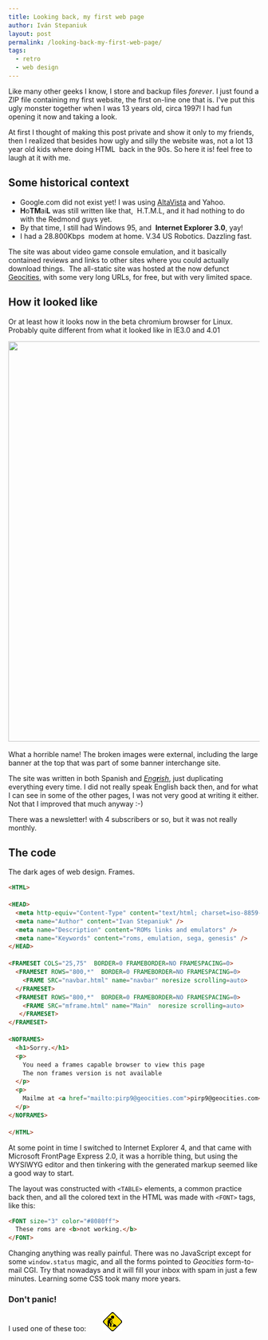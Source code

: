 ```yaml
---
title: Looking back, my first web page
author: Iván Stepaniuk
layout: post
permalink: /looking-back-my-first-web-page/
tags:
  - retro
  - web design
---
```

Like many other geeks I know, I store and backup files *forever*. I just found a ZIP file containing my first website, the first on-line one that is. I've put this ugly monster together when I was 13 years old, circa 1997! I had fun opening it now and taking a look.

At first I thought of making this post private and show it only to my friends, then I realized that besides how ugly and silly the website was, not a lot 13 year old kids where doing HTML  back in the 90s. So here it is! feel free to laugh at it with me.

## Some historical context

  * Google.com did not exist yet! I was using <a href="http://en.wikipedia.org/wiki/AltaVista" target="_blank">AltaVista</a> and Yahoo.
  * **H**o**TM**ai**L** was still written like that,  H.T.M.L, and it had nothing to do with the Redmond guys yet.
  * By that time, I still had Windows 95, and  **Internet Explorer 3.0**, yay!
  * I had a 28.800Kbps  modem at home. V.34 US Robotics. Dazzling fast.

The site was about video game console emulation, and it basically contained reviews and links to other sites where you could actually download things.  The all-static site was hosted at the now defunct <a href="http://en.wikipedia.org/wiki/GeoCities" target="_blank">Geocities</a>, with some very long URLs, for free, but with very limited space.

## How it looked like

Or at least how it looks now in the beta chromium browser for Linux.
Probably quite different from what it looked like in IE3.0 and 4.01

[<img class="alignleft size-full wp-image-78" title="GameKingdom Screenshot" alt="" src="/img/Screenshot-at-2012-04-10-232911.png" width="725" height="801" />][1]

What a horrible name! The broken images were external, including the large banner at the top that was part of some banner interchange site.

The site was written in both Spanish and [*Eng**r**ish*][2], just duplicating everything every time. I did not really speak English back then, and for what I can see in some of the other pages, I was not very good at writing it either. Not that I improved that much anyway :-)

There was a newsletter! with 4 subscribers or so, but it was not really monthly.

## The code

The dark ages of web design. Frames.

```html
<HTML>

<HEAD>
  <meta http-equiv="Content-Type" content="text/html; charset=iso-8859-1" />
  <meta name="Author" content="Ivan Stepaniuk" />
  <meta name="Description" content="ROMs links and emulators" />
  <meta name="Keywords" content="roms, emulation, sega, genesis" />
</HEAD>

<FRAMESET COLS="25,75"  BORDER=0 FRAMEBORDER=NO FRAMESPACING=0>
  <FRAMESET ROWS="800,*"  BORDER=0 FRAMEBORDER=NO FRAMESPACING=0>
    <FRAME SRC="navbar.html" name="navbar" noresize scrolling=auto>
  </FRAMESET>
  <FRAMESET ROWS="800,*"  BORDER=0 FRAMEBORDER=NO FRAMESPACING=0>
    <FRAME SRC="mframe.html" name="Main"  noresize scrolling=auto>
   </FRAMESET>
</FRAMESET>

<NOFRAMES>
  <h1>Sorry.</h1>
  <p>
    You need a frames capable browser to view this page
    The non frames version is not available
  </p>
  <p>
    Mailme at <a href="mailto:pirp9@geocities.com">pirp9@geocities.com</a>
  </p>
</NOFRAMES>

</HTML>
```

At some point in time I switched to Internet Explorer 4, and that came with Microsoft FrontPage Express 2.0, it was a horrible thing, but using the WYSIWYG editor and then tinkering with the generated markup seemed like a good way to start.

The layout was constructed with `<TABLE>` elements, a common practice back then, and all the colored text in the HTML was made with `<FONT>` tags, like this:

```html
<FONT size="3" color="#8080ff">
  These roms are <b>not working.</b>
</FONT>
```

Changing anything was really painful. There was no JavaScript except for some `window.status` magic, and all the forms pointed to *Geocities* form-to-mail CGI. Try that nowadays and it will fill your inbox with spam in just a few minutes. Learning some CSS took many more years.

### Don't panic!
I used one of these too:
<a href="/img/underconstruction.gif"><img class="alignleft  wp-image-80" style="margin-left: 30px; margin-right: 30px;" title="underconstruction" alt="" src="/img/under-construction.gif" width="38" height="38" /></a>

 [1]: /img/Screenshot-at-2012-04-10-232911.png
 [2]: http://en.wikipedia.org/wiki/Engrish
